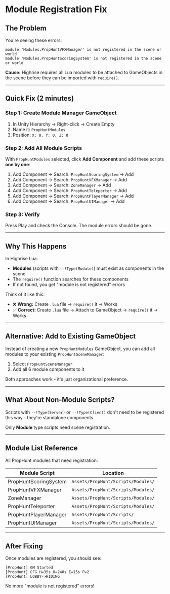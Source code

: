 # Module Registration Fix

## The Problem

You're seeing these errors:
```
module 'Modules.PropHuntVFXManager' is not registered in the scene or world
module 'Modules.PropHuntScoringSystem' is not registered in the scene or world
```

**Cause:** Highrise requires all Lua modules to be attached to GameObjects in the scene before they can be imported with `require()`.

---

## Quick Fix (2 minutes)

### Step 1: Create Module Manager GameObject

1. In Unity Hierarchy → Right-click → Create Empty
2. Name it: `PropHuntModules`
3. Position: `X: 0, Y: 0, Z: 0`

### Step 2: Add All Module Scripts

With `PropHuntModules` selected, click **Add Component** and add these scripts **one by one**:

1. Add Component → Search: `PropHuntScoringSystem` → Add
2. Add Component → Search: `PropHuntVFXManager` → Add
3. Add Component → Search: `ZoneManager` → Add
4. Add Component → Search: `PropHuntTeleporter` → Add
5. Add Component → Search: `PropHuntPlayerManager` → Add
6. Add Component → Search: `PropHuntUIManager` → Add

### Step 3: Verify

Press Play and check the Console. The module errors should be gone.

---

## Why This Happens

In Highrise Lua:
- **Modules** (scripts with `--!Type(Module)`) must exist as components in the scene
- The `require()` function searches for these components
- If not found, you get "module is not registered" errors

Think of it like this:
- ❌ **Wrong:** Create `.lua` file → `require()` it → Works
- ✅ **Correct:** Create `.lua` file → Attach to GameObject → `require()` it → Works

---

## Alternative: Add to Existing GameObject

Instead of creating a new `PropHuntModules` GameObject, you can add all modules to your existing `PropHuntSceneManager`:

1. Select `PropHuntSceneManager`
2. Add all 6 module components to it

Both approaches work - it's just organizational preference.

---

## What About Non-Module Scripts?

Scripts with `--!Type(Server)` or `--!Type(Client)` don't need to be registered this way - they're standalone components.

Only **Module** type scripts need scene registration.

---

## Module List Reference

All PropHunt modules that need registration:

| Module Script | Location |
|---------------|----------|
| PropHuntScoringSystem | `Assets/PropHunt/Scripts/Modules/` |
| PropHuntVFXManager | `Assets/PropHunt/Scripts/Modules/` |
| ZoneManager | `Assets/PropHunt/Scripts/Modules/` |
| PropHuntTeleporter | `Assets/PropHunt/Scripts/Modules/` |
| PropHuntPlayerManager | `Assets/PropHunt/Scripts/` |
| PropHuntUIManager | `Assets/PropHunt/Scripts/Modules/` |

---

## After Fixing

Once modules are registered, you should see:
```
[PropHunt] GM Started
[PropHunt] CFG H=35s U=240s E=15s P=2
[PropHunt] LOBBY->HIDING
```

No more "module is not registered" errors!
